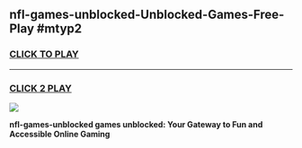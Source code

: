 
## nfl-games-unblocked-Unblocked-Games-Free-Play #mtyp2
<h3>
<a href="https://us.freeplayer.one?title=nfl-games-unblocked&ref=9M">CLICK TO PLAY</a></h3>
<hr>

<h3>
<a href="https://us.freeplayer.one?title=nfl-games-unblocked&ref=9M">CLICK 2 PLAY</a>
  
</h3>

<a href="https://us.freeplayer.one?title=nfl-games-unblocked&ref=9M"><img src="https://clearcache.store/games.png"></a>


**nfl-games-unblocked games unblocked: Your Gateway to Fun and Accessible Online Gaming**
